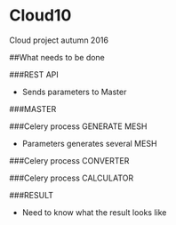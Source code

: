 # Cloud10
Cloud project autumn 2016

##What needs to be done


###REST API
* Sends parameters to Master

###MASTER

###Celery process GENERATE MESH 
* Parameters generates several MESH

###Celery process CONVERTER

###Celery process CALCULATOR

###RESULT
* Need to know what the result looks like

